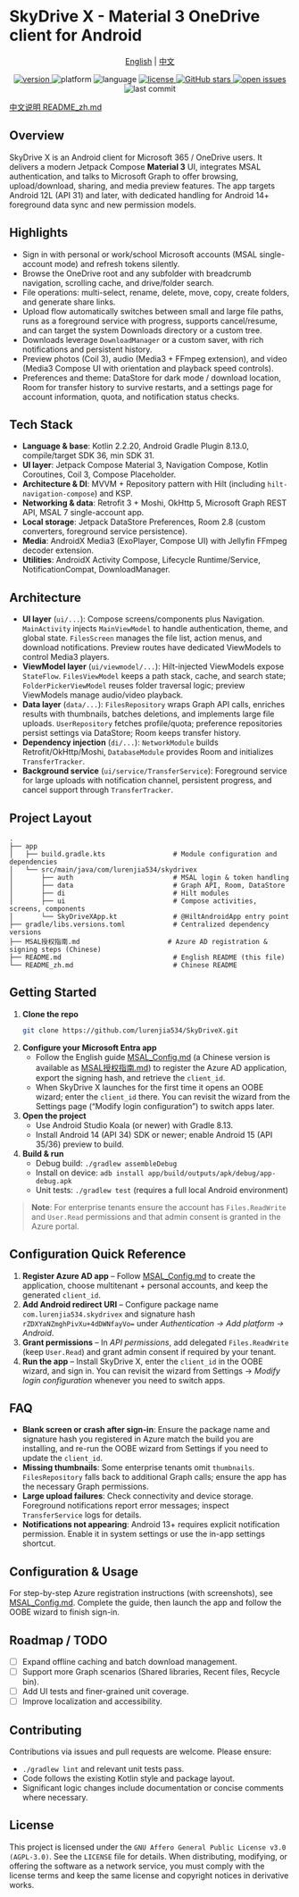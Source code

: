 # SkyDrive X - Material 3 OneDrive client for Android

<p align="center">
  <a href="README.md">English</a> |
  <a href="README_zh.md">中文</a>
</p>

<p align="center">
  <a href="https://github.com/lurenjia534/SkyDrive-X/releases">
    <img src="https://img.shields.io/badge/version-1.0.0-blue" alt="version" />
  </a>
  <img src="https://img.shields.io/badge/platform-Android-brightgreen" alt="platform" />
  <img src="https://img.shields.io/badge/language-Kotlin-orange" alt="language" />
  <a href="LICENSE">
    <img src="https://img.shields.io/badge/license-AGPL--3.0-success" alt="license" />
  </a>
  <a href="https://github.com/lurenjia534/SkyDrive-X/stargazers">
    <img src="https://img.shields.io/github/stars/lurenjia534/SkyDrive-X?style=flat-square" alt="GitHub stars" />
  </a>
  <a href="https://github.com/lurenjia534/SkyDrive-X/issues">
    <img src="https://img.shields.io/github/issues-raw/lurenjia534/SkyDrive-X" alt="open issues" />
  </a>
  <img src="https://img.shields.io/github/last-commit/lurenjia534/SkyDrive-X" alt="last commit" />
</p>

[中文说明 README_zh.md](README_zh.md)

## Overview

SkyDrive X is an Android client for Microsoft 365 / OneDrive users. It delivers a modern Jetpack Compose **Material 3** UI, integrates MSAL authentication, and talks to Microsoft Graph to offer browsing, upload/download, sharing, and media preview features. The app targets Android 12L (API 31) and later, with dedicated handling for Android 14+ foreground data sync and new permission models.

## Highlights

- Sign in with personal or work/school Microsoft accounts (MSAL single-account mode) and refresh tokens silently.
- Browse the OneDrive root and any subfolder with breadcrumb navigation, scrolling cache, and drive/folder search.
- File operations: multi-select, rename, delete, move, copy, create folders, and generate share links.
- Upload flow automatically switches between small and large file paths, runs as a foreground service with progress, supports cancel/resume, and can target the system Downloads directory or a custom tree.
- Downloads leverage `DownloadManager` or a custom saver, with rich notifications and persistent history.
- Preview photos (Coil 3), audio (Media3 + FFmpeg extension), and video (Media3 Compose UI with orientation and playback speed controls).
- Preferences and theme: DataStore for dark mode / download location, Room for transfer history to survive restarts, and a settings page for account information, quota, and notification status checks.

## Tech Stack

- **Language & base**: Kotlin 2.2.20, Android Gradle Plugin 8.13.0, compile/target SDK 36, min SDK 31.
- **UI layer**: Jetpack Compose Material 3, Navigation Compose, Kotlin Coroutines, Coil 3, Compose Placeholder.
- **Architecture & DI**: MVVM + Repository pattern with Hilt (including `hilt-navigation-compose`) and KSP.
- **Networking & data**: Retrofit 3 + Moshi, OkHttp 5, Microsoft Graph REST API, MSAL 7 single-account app.
- **Local storage**: Jetpack DataStore Preferences, Room 2.8 (custom converters, foreground service persistence).
- **Media**: AndroidX Media3 (ExoPlayer, Compose UI) with Jellyfin FFmpeg decoder extension.
- **Utilities**: AndroidX Activity Compose, Lifecycle Runtime/Service, NotificationCompat, DownloadManager.

## Architecture

- **UI layer** (`ui/...`): Compose screens/components plus Navigation. `MainActivity` injects `MainViewModel` to handle authentication, theme, and global state. `FilesScreen` manages the file list, action menus, and download notifications. Preview routes have dedicated ViewModels to control Media3 players.
- **ViewModel layer** (`ui/viewmodel/...`): Hilt-injected ViewModels expose `StateFlow`. `FilesViewModel` keeps a path stack, cache, and search state; `FolderPickerViewModel` reuses folder traversal logic; preview ViewModels manage audio/video playback.
- **Data layer** (`data/...`): `FilesRepository` wraps Graph API calls, enriches results with thumbnails, batches deletions, and implements large file uploads. `UserRepository` fetches profile/quota; preference repositories persist settings via DataStore; Room keeps transfer history.
- **Dependency injection** (`di/...`): `NetworkModule` builds Retrofit/OkHttp/Moshi, `DatabaseModule` provides Room and initializes `TransferTracker`.
- **Background service** (`ui/service/TransferService`): Foreground service for large uploads with notification channel, persistent progress, and cancel support through `TransferTracker`.

## Project Layout

```text
.
├── app
│   ├── build.gradle.kts                 # Module configuration and dependencies
│   └── src/main/java/com/lurenjia534/skydrivex
│       ├── auth                         # MSAL login & token handling
│       ├── data                         # Graph API, Room, DataStore
│       ├── di                           # Hilt modules
│       ├── ui                           # Compose activities, screens, components
│       └── SkyDriveXApp.kt              # @HiltAndroidApp entry point
├── gradle/libs.versions.toml            # Centralized dependency versions
├── MSAL授权指南.md                      # Azure AD registration & signing steps (Chinese)
├── README.md                            # English README (this file)
└── README_zh.md                         # Chinese README
```

## Getting Started

1. **Clone the repo**
   ```bash
   git clone https://github.com/lurenjia534/SkyDriveX.git
   ```
2. **Configure your Microsoft Entra app**
   - Follow the English guide [MSAL_Config.md](MSAL_Config.md) (a Chinese version is available as [MSAL授权指南.md](MSAL授权指南.md)) to register the Azure AD application, export the signing hash, and retrieve the `client_id`.
   - When SkyDrive X launches for the first time it opens an OOBE wizard; enter the `client_id` there. You can revisit the wizard from the Settings page (“Modify login configuration”) to switch apps later.
3. **Open the project**
   - Use Android Studio Koala (or newer) with Gradle 8.13.
   - Install Android 14 (API 34) SDK or newer; enable Android 15 (API 35/36) preview to build.
4. **Build & run**
   - Debug build: `./gradlew assembleDebug`
   - Install on device: `adb install app/build/outputs/apk/debug/app-debug.apk`
   - Unit tests: `./gradlew test` (requires a full local Android environment)

> **Note**: For enterprise tenants ensure the account has `Files.ReadWrite` and `User.Read` permissions and that admin consent is granted in the Azure portal.

## Configuration Quick Reference

1. **Register Azure AD app** – Follow [MSAL_Config.md](MSAL_Config.md) to create the application, choose multitenant + personal accounts, and keep the generated `client_id`.
2. **Add Android redirect URI** – Configure package name `com.lurenjia534.skydrivex` and signature hash `rZDXYaNZmghPivXu+4dDWNfayVo=` under *Authentication → Add platform → Android*.
3. **Grant permissions** – In *API permissions*, add delegated `Files.ReadWrite` (keep `User.Read`) and grant admin consent if required by your tenant.
4. **Run the app** – Install SkyDrive X, enter the `client_id` in the OOBE wizard, and sign in. You can revisit the wizard from Settings → *Modify login configuration* whenever you need to switch apps.

## FAQ

- **Blank screen or crash after sign-in**: Ensure the package name and signature hash you registered in Azure match the build you are installing, and re-run the OOBE wizard from Settings if you need to update the `client_id`.
- **Missing thumbnails**: Some enterprise tenants omit `thumbnails`. `FilesRepository` falls back to additional Graph calls; ensure the app has the necessary Graph permissions.
- **Large upload failures**: Check connectivity and device storage. Foreground notifications report error messages; inspect `TransferService` logs for details.
- **Notifications not appearing**: Android 13+ requires explicit notification permission. Enable it in system settings or use the in-app settings shortcut.

## Configuration & Usage

For step-by-step Azure registration instructions (with screenshots), see [MSAL_Config.md](MSAL_Config.md). Complete the guide, then launch the app and follow the OOBE wizard to finish sign-in.

## Roadmap / TODO

- [ ] Expand offline caching and batch download management.
- [ ] Support more Graph scenarios (Shared libraries, Recent files, Recycle bin).
- [ ] Add UI tests and finer-grained unit coverage.
- [ ] Improve localization and accessibility.

## Contributing

Contributions via issues and pull requests are welcome. Please ensure:
- `./gradlew lint` and relevant unit tests pass.
- Code follows the existing Kotlin style and package layout.
- Significant logic changes include documentation or concise comments where necessary.

## License

This project is licensed under the `GNU Affero General Public License v3.0 (AGPL-3.0)`. See the `LICENSE` file for details. When distributing, modifying, or offering the software as a network service, you must comply with the license terms and keep the same license and copyright notices in derivative works.
